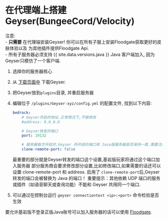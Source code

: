 
# 在代理端上搭建Geyser(BungeeCord/Velocity)

<div class="alert alert-info" role="alert">
    注意: <br>
    - <b>只需要</b> 在代理端安装Geyser! 你可以在所有子服上安装Floodgate获取更好的皮肤体验以及 
        为其他插件提供Floodgate Api. <br>
    - 所有子服务器必须支持 {{ site.data.versions.java }} Java 客户端加入, 因为Geyser只模仿了一个客户端.  
</div>

1. 选择你的服务器核心
2. 从 [下载页面中](https://geysermc.org/download) 下载Geyser.
3. 把Geyser放到`plugins`目录, 并重启服务器
4. 编辑位于 `/plugins/Geyser-xyz/config.yml` 的配置文件, 找到以下内容:

    ```yaml
    bedrock: 
        # Geyser开启的地址,正常情况下,不做修改
        #address: 0.0.0.0

        # Geyser转发的端口
        port: 19132

        # 服务器每次开启时,Geyser 所开启的端口和 Java版服务器是否保持一致.需要注意的是,Geyser独立版无法使用此选项
        clone-remote-port: false
    ``` 
    最重要的部分就是Geyser转发的端口这个设置,基岩版玩家将通过这个端口加入服务器
    部分服务商会要求修改部分设置,比如修改端口,如果需要的话还可以设置 clone-remote-port 和 address.
    启用了 `clone-remote-port`后,Geyser转发的端口会被替换为 Java 的端口！
    重要提示：其他依赖 UDP 端口的服务或插件（如语音聊天或查询功能）不能和 Geyser 共用同一个端口.
5. 可以通过在控制台运行 `geyser connectiontest <ip>:<port>` 命令检验是否生效

<div class="alert alert-info" role="alert">
   要允许基岩版不登录正版Java账号可以加入服务器的话可以使用 <a href="/floodgate/setup/">Floodgate</a>.
</div>